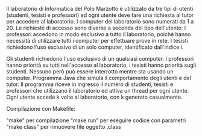 Il laboratorio di Informatica del Polo Marzotto è utilizzato da tre tipi di utenti (studenti, tesisti e professori) ed ogni utente deve fare una richiesta al tutor per accedere al laboratorio. I computer del laboratorio sono numerati da 1 a 20. Le richieste di accesso sono diverse a seconda del tipo dell'utente: I professori accedono in modo esclusivo a tutto il laboratorio, poichè hanno necessità di utilizzare tutti i computer per effettuare prove in rete. I tesisti richiedono l'uso esclusivo di un solo computer, identificato dall'indice i.

Gli studenti richiedono l'uso esclusivo di un qualsiasi computer.
I professori hanno priorità su tutti nell'accesso al laboratorio,
i tesisti hanno priorità sugli studenti. Nessuno però può essere interrotto mentre sta usando un computer.
Programma Java che simula il comportamento degli utenti e del tutor. Il programma riceve in ingresso il numero di studenti, tesisti e professori che utilizzano il laboratorio ed attiva un thread per ogni utente. Ogni utente accede k volte al laboratorio, con k generato casualmente.

Compilazione con Makefile:

"make" per compilazione
"make run" per eseguire codice con parametri
"make class" per rimuovere file oggetto .class
